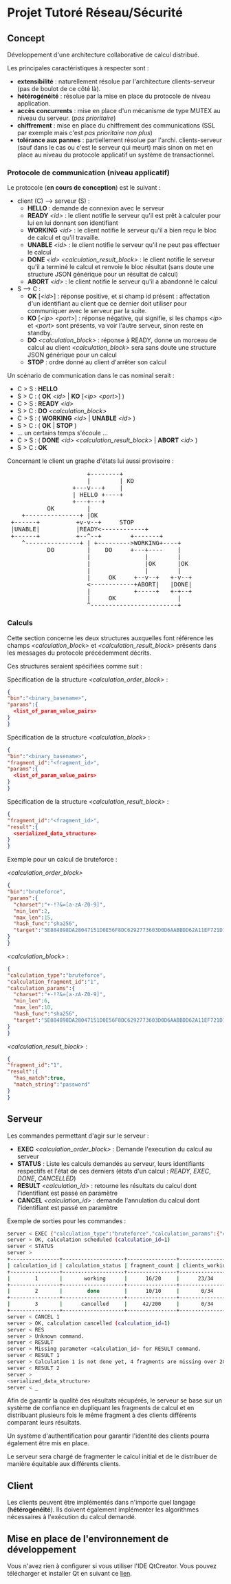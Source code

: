 # Projet Tutoré Réseau/Sécurité

## Concept

Développement d'une architecture collaborative de calcul distribué.

Les principales caractéristiques à respecter sont :
 - **extensibilité** : naturellement résolue par l'architecture clients-serveur (pas de boulot de ce côté là).
 - **hétérogénéité** : résolue par la mise en place du protocole de niveau application.
 - **accès concurrents** : mise en place d'un mécanisme de type MUTEX au niveau du serveur. (_pas prioritaire_)
 - **chiffrement** : mise en place du chiffrement des communications (SSL par exemple mais c'est _pas prioritaire non plus_)
 - **tolérance aux pannes** : partiellement résolue par l'archi. clients-serveur (sauf dans le cas ou c'est le serveur qui meurt) mais sinon on met en place au niveau du protocole applicatif un système de transactionnel.

### Protocole de communication (niveau applicatif)

Le protocole (**en cours de conception**) est le suivant :
 - client (C) --> serveur (S) :
   + **HELLO** : demande de connexion avec le serveur
   + **READY** *\<id>* : le client notifie le serveur qu'il est prêt à calculer pour lui en lui donnant son identifiant
   + **WORKING** *\<id>* : le client notifie le serveur qu'il a bien reçu le bloc de calcul et qu'il travaille.
   + **UNABLE** *\<id>* : le client notifie le serveur qu'il ne peut pas effectuer le calcul
   + **DONE** *\<id>* *\<calculation\_result\_block>* : le client notifie le serveur qu'il a terminé le calcul et renvoie le bloc résultat (sans doute une structure JSON générique pour un résultat de calcul)
   + **ABORT** *\<id>* : le client notifie le serveur qu'il a abandonné le calcul
 - S --> C :
   + **OK** [*\<id>*] : réponse positive, et si champ id présent : affectation d'un identifiant au client que ce dernier doit utiliser pour communiquer avec le serveur par la suite.
   + **KO** [*\<ip>* *\<port>*] : réponse négative, qui signifie, si les champs *\<ip>* et *\<port>* sont présents, va voir l'autre serveur, sinon reste en standby.
   + **DO** *\<calculation\_block>* : réponse à READY, donne un morceau de calcul au client *\<calculation_block>* sera sans doute une structure JSON générique pour un calcul
   + **STOP** : ordre donné au client d'arrêter son calcul

Un scénario de communication dans le cas nominal serait :
 - C > S : **HELLO**
 - S > C : ( **OK** *\<id>* | **KO** [*\<ip>* *\<port>*] )
 - C > S : **READY** *\<id>*
 - S > C : **DO** *\<calculation\_block>*
 - C > S : ( **WORKING** *\<id>* | **UNABLE** *\<id>* )
 - S > C : ( **OK** | **STOP** )
 - ... un certains temps s'écoule ...
 - C > S : ( **DONE** *\<id>* *\<calculation\_result\_block>* | **ABORT** *\<id>* )
 - S > C : **OK**

Concernant le client un graphe d'états lui aussi provisoire :

<pre>
                      +--------+
                      |        | KO
                  +---v---+    |
                  | HELLO +----+
                  +---+---+
           OK         |
    +---------------+ |OK
 +------+          +v-v--+     STOP
 |UNABLE|          |READY<------------+
 +------+          +--^--+        +-------+
    ^---------------+ | +--------->WORKING+----+
           DO         |    DO     +---+----    |
                      |               |        |
                      |               |OK      |OK
                      |               |        |
                      |     OK     +--v--+   +-v--+
                      <------------+ABORT|   |DONE|
                      |            +-----+   +-+--+
                      |     OK                 |
                      ^------------------------+
</pre>

### Calculs

Cette section concerne les deux structures auxquelles font référence les champs *\<calculation\_block>* et *\<calculation\_result\_block>* présents dans les messages du protocole précédemment décrits.

Ces structures seraient spécifiées comme suit :

Spécification de la structure *\<calculation\_order\_block>* :
  ```json
{
  "bin":"<binary_basename>",
  "params":{
    <list_of_param_value_pairs>
  }
}
```

Spécification de la structure *\<calculation\_block>* :
  ```json
{
  "bin":"<binary_basename>",
  "fragment_id":"<fragment_id>",
  "params":{
    <list_of_param_value_pairs>
  }
}
```

Spécification de la structure *\<calculation\_result\_block>* :
  ```json
{
  "fragment_id":"<fragment_id>",
  "result":{
    <serialized_data_structure>
  }
}
```

Exemple pour un calcul de bruteforce :

*\<calculation\_order\_block>*
  ```json
{
  "bin":"bruteforce",
  "params":{
    "charset":"+-!?&=[a-zA-Z0-9]",
    "min_len":2,
    "max_len":15,
    "hash_func":"sha256",
    "target":"5E884898DA28047151D0E56F8DC6292773603D0D6AABBDD62A11EF721D1542D8"
  }
}
```
*\<calculation\_block>* :
  ```json
{
  "calculation_type":"bruteforce",
  "calculation_fragment_id":"1",
  "calculation_params":{
    "charset":"+-!?&=[a-zA-Z0-9]",
    "min_len":6,
    "max_len":10,
    "hash_func":"sha256",
    "target":"5E884898DA28047151D0E56F8DC6292773603D0D6AABBDD62A11EF721D1542D8"
  }
}
```
*\<calculation\_result\_block>* :
  ```json
{
  "fragment_id":"1",
  "result":{
    "has_match":true,
    "match_string":"password"
  }
}
```
## Serveur

Les commandes permettant d'agir sur le serveur :

 - **EXEC** *\<calculation\_order\_block>* : Demande l'execution du calcul au serveur
 - **STATUS** : Liste les calculs demandés au serveur, leurs identifiants respectifs et l'état de ces derniers (états d'un calcul : *READY*, *EXEC*, *DONE*, *CANCELLED*)
 - **RESULT** *\<calculation_id>* : retourne les résultats du calcul dont l'identifiant est passé en paramètre
 - **CANCEL** *\<calculation_id>* : demande l'annulation du calcul dont l'identifiant est passé en paramètre

Exemple de sorties pour les commandes :

  ```bash
server < EXEC {"calculation_type":"bruteforce","calculation_params":{"charset":"+-!?&=[a-zA-Z0-9]","min_len":2,"max_len":15,"hash_func":"sha256","target":"5E884898DA28047151D0E56F8DC6292773603D0D6AABBDD62A11EF721D1542D8"}}
server > OK, calculation scheduled (calculation_id=1)
server < STATUS
server > 
+----------------+--------------------+----------------+-----------------+
| calculation_id | calculation_status | fragment_count | clients_working |
+----------------+--------------------+----------------+-----------------+
|        1       |       working      |      16/20     |      23/34      |
+----------------+--------------------+----------------+-----------------+
|        2       |        done        |      10/10     |       0/34      |
+----------------+--------------------+----------------+-----------------+
|        3       |      cancelled     |     42/200     |       0/34      |
+----------------+--------------------+----------------+-----------------+
server < CANCEL 1
server > OK, calculation cancelled (calculation_id=1)
server < RES
server > Unknown command.
server < RESULT
server > Missing parameter <calculation_id> for RESULT command.
server < RESULT 1
server > Calculation 1 is not done yet, 4 fragments are missing over 20.
server < RESULT 2
server > 
<serialized_data_structure>
server < _
```

Afin de garantir la qualité des résultats récupérés, le serveur se base sur un système de confiance en dupliquant les fragments de calcul et en distribuant plusieurs fois le même fragment à des clients différents comparant leurs résultats.

Un système d'authentification pour garantir l'identité des clients pourra également être mis en place.

Le serveur sera chargé de fragmenter le calcul initial et de le distribuer de manière équitable aux différents clients.

## Client

Les clients peuvent être implémentés dans n'importe quel langage (**hétérogénéité**). Ils doivent également implémenter les algorithmes nécessaires à l'exécution du calcul demandé.

## Mise en place de l'environnement de développement

Vous n'avez rien à configurer si vous utiliser l'IDE QtCreator.
Vous pouvez télécharger et installer Qt en suivant ce [lien](http://www.qt.io/download-open-source/).

